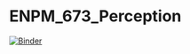 # ENPM_673_Perception

[![Binder](https://mybinder.org/badge_logo.svg)](https://mybinder.org/v2/gh/kulbir-ahluwalia/ENPM_673_Perception/master?filepath=%2Fhome%2Fkulbir%2FDesktop%2FENPM_673_Perception%2FCode)
